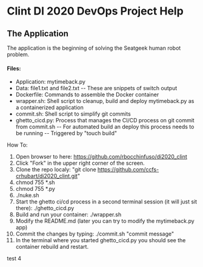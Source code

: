 # Clint DI 2020 DevOps Project Help

## The Application
The application is the beginning of solving the Seatgeek human robot problem.

#### Files:
- Application: mytimeback.py
- Data:  file1.txt and file2.txt
-- These are snippets of switch output
- Dockerfile:  Commands to assemble the Docker container
- wrapper.sh:  Shell script to cleanup, build and deploy mytimeback.py as a containerized application
- commit.sh:  Shell script to simplify git commits
- ghetto\_cicd.py:  Process that manages the CI/CD process on git commit from commit.sh
-- For automated build an deploy this process needs to be running
-- Triggered by "touch build"

How To:
1. Open browser to here:  https://github.com/rbocchinfuso/di2020_clint
2. Click "Fork" in the upper right corner of the screen.
3. Clone the repo localy: "git clone https://github.com/ccfs-crhubart/di2020_clint.git"
4. chmod 755 *.sh
5. chmod 755 *.py
6. ./nuke.sh
7. Start the ghetto ci/cd process in a second terminal session (it will just sit there): ./ghetto_cicd.py
8. Build and run your container:  ./wrapper.sh
9. Modify the README.md (later you can try to modify the mytimeback.py app)
10. Commit the changes by typing: ./commit.sh "commit message"
11. In the terminal where you started ghetto_cicd.py you should see the container rebuild and restart.


test 4

